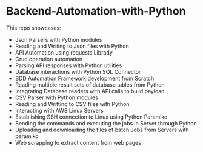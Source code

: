 # Backend-Automation-with-Python

This repo showcases:
- Json Parsers with Python modules
- Reading and Writing to Json files with Python
- API Automation using requests Librady
- Crud operation automation
- Parsing API responses with Python utilities
- Database interactions  with Python SQL Connector
- BDD Automation Framework development from Scratch
- Reading multiple result sets of database tables from Python
- Integrating Database readers with API calls to build payload
- CSV Parser with Python modules
- Reading and Writting to CSV files with Python
- Interacting with AWS Linux Servers
- Establishing SSH connection to Linux using Python Paramiko
- Sending the commands and executing the jobs in Server through Python
- Uploading and downloading the files of batch Jobs from Servers with paramiko
- Web scrapping to extract content from web pages
